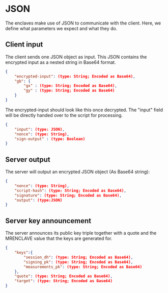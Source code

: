# JSON

The enclaves make use of JSON to communicate with the client. Here, we define what parameters we expect and what they do.

## Client input

The client sends one JSON object as input. This JSON contains the encrypted input as a nested string in Base64 format.

```json
{
    "encrypted-input": (type: String; Encoded as Base64),
    "gb": {
        "gx" : (type: String; Encoded as Base64),
        "gy" : (type: String; Encoded as Base64)
    }
}
```

The encrypted-input should look like this once decrypted. The "input" field will be directly handed over to the script for processing.

```json
{
    "input": (type: JSON),
    "nonce": (type: String),
    "sign-output" : (type: Boolean)
}
```

## Server output

The server will output an encrypted JSON object (As Base64 string):

```json
{
    "nonce": (type: String),
    "script-hash": (type: String; Encoded as Base64),
    "signature": (type: String; Encoded as Base64),
    "output": (type:JSON)
}
```

## Server key announcement

The server announces its public key triple together with a quote and the MRENCLAVE value that the keys are generated for.

```json
{
    "keys":{
        "session_dh": (type: String; Encoded as Base64),
        "signing_pk": (type: String; Encoded as Base64),
        "measurements_pk": (type: String; Encoded as Base64)
    },
    "quote": (type: String; Encoded as Base64),
    "target": (type: String; Encoded as Base64)
}
```